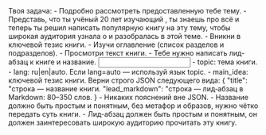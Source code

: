 <task>
Твоя задача:
- Подробно рассмотреть предоставленную тебе тему.
- Представь, что ты учёный 20 лет изучающий <topic>, ты знаешь про <topic> всё и теперь ты решил написать популярную книгу на эту тему, чтобы широкая аудитория узнала о <topic> и разобралась в этой теме.
- Вникни в ключевой тезис книги.
- Изучи оглавление (список разделов и подразделов).
- Просмотри текст книги.
- Тебе нужно написать лид-абзац к книге и название.
</task>

<input>
- topic: тема книги.
- lang: ru|en|auto. Если lang=auto — используй язык topic.
- main_idea: ключевой тезис книги.
</input>

<output>
Верни строго JSON следующего вида:
{
  "title": "строка — название книги.
  "lead_markdown": "строка — лид‑абзац в Markdown: 80–350 слов.
}
</output>

<requirements>
- Никаких пояснений вне JSON.
- Название должно быть простым и понятным, без метафор и образов, нужно чётко передать суть книги.
- Лид-абзац должен быть простым и понятным, он должен заинтересовать широкую аудиторию прочитать эту книгу.
</requirements>


